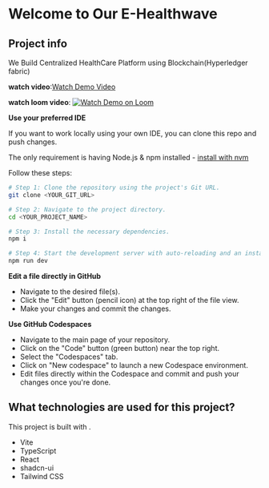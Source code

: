 # Welcome to Our E-Healthwave

## Project info

We Build Centralized HealthCare Platform using Blockchain(Hyperledger fabric)

**watch video**:[Watch Demo Video](loom-video-vidburner.com.mp4)

**watch loom video**: [![Watch Demo on Loom](https://cdn.loom.com/sessions/thumbnails/6c2fc4db4d7e4cb7b7fde1c4a7b0cdf6-with-play.gif)](https://www.loom.com/share/6c2fc4db4d7e4cb7b7fde1c4a7b0cdf6?sid=cd28b175-21b6-4c5a-b07c-b6ffa405e57c)




**Use your preferred IDE**

If you want to work locally using your own IDE, you can clone this repo and push changes. 

The only requirement is having Node.js & npm installed - [install with nvm](https://github.com/nvm-sh/nvm#installing-and-updating)

Follow these steps:

```sh
# Step 1: Clone the repository using the project's Git URL.
git clone <YOUR_GIT_URL>

# Step 2: Navigate to the project directory.
cd <YOUR_PROJECT_NAME>

# Step 3: Install the necessary dependencies.
npm i

# Step 4: Start the development server with auto-reloading and an instant preview.
npm run dev
```

**Edit a file directly in GitHub**

- Navigate to the desired file(s).
- Click the "Edit" button (pencil icon) at the top right of the file view.
- Make your changes and commit the changes.

**Use GitHub Codespaces**

- Navigate to the main page of your repository.
- Click on the "Code" button (green button) near the top right.
- Select the "Codespaces" tab.
- Click on "New codespace" to launch a new Codespace environment.
- Edit files directly within the Codespace and commit and push your changes once you're done.

## What technologies are used for this project?

This project is built with .

- Vite
- TypeScript
- React
- shadcn-ui
- Tailwind CSS

